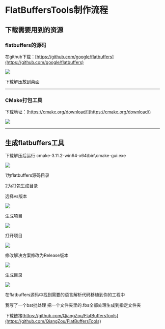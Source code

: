 # FlatBuffersTools制作流程 #

## 下载需要用到的资源 ##


### flatbuffers的源码 ###

在github下载：[https://github.com/google/flatbuffers](https://github.com/google/flatbuffers)


![](https://i.imgur.com/6Z9xxhD.png)

下载解压放到桌面


----------




### CMake打包工具 ###

下载地址：[https://cmake.org/download/](https://cmake.org/download/)

![](https://i.imgur.com/dRoQ2cV.png)



----------

## 生成flatbuffers工具 ##


下载解压后运行 cmake-3.11.2-win64-x64\bin\cmake-gui.exe


![](https://i.imgur.com/gPQrgMq.png)


1为flatbuffers源码目录

2为打包生成目录


选择vs版本


![](https://i.imgur.com/Yn4KQ1G.png)

生成项目


![](https://i.imgur.com/zc68Oc5.png)


打开项目


![](https://i.imgur.com/WA1Io6u.png)

修改解决方案修改为Release版本


![](https://i.imgur.com/D0CxVKG.png)

生成目录


![](https://i.imgur.com/iKiKXX5.png)


在flatbuffers源码中找到需要的语言解析代码移植到你的工程中

我写了一个bat批处理
把一个文件夹里的.fbs全部处理生成到指定文件夹

下载链接[https://github.com/QiangZou/FlatBuffersTools](https://github.com/QiangZou/FlatBuffersTools)
